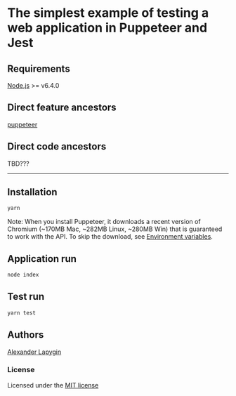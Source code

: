 # The simplest example of testing a web application in Puppeteer and Jest

## Requirements

[Node.js](https://nodejs.org/en/download/package-manager/) >= v6.4.0

## Direct feature ancestors

[puppeteer](https://github.com/softspider/puppeteer)

## Direct code ancestors

TBD???

---

## Installation

```sh
yarn
```

Note: When you install Puppeteer, it downloads a recent version of Chromium (~170MB Mac, ~282MB Linux, ~280MB Win) that is guaranteed to work with the API. To skip the download, see [Environment variables](https://github.com/GoogleChrome/puppeteer/blob/v1.15.0/docs/api.md#environment-variables).

## Application run

```sh
node index
```

## Test run

```sh
yarn test
```

## Authors

[Alexander Lapygin](https://github.com/AlexanderLapygin)

### License

Licensed under the [MIT license](./LICENSE)
